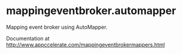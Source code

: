 mappingeventbroker.automapper
=============================

Mapping event broker using AutoMapper.

Documentation at http://www.appccelerate.com/mappingeventbrokermappers.html
